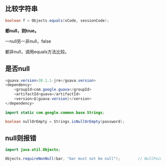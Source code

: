 
## 比较字符串

```java
boolean f = Objects.equals(vCode, sessionCode);
```

**都null，则true。**

一null另一非null，false

都非null，调用equals方法比较。


## 是否null

```java
<guava.version>30.1.1-jre</guava.version>
<dependency>
    <groupId>com.google.guava</groupId>
    <artifactId>guava</artifactId>
    <version>${guava.version}</version>
</dependency>
    
import static com.google.common.base.Strings;

boolean nullOrEmpty = Strings.isNullOrEmpty(password);
```

## null则报错

```java
import java.util.Objects;

Objects.requireNonNull(bar, "bar must not be null");		// NullPointerException
```
